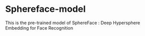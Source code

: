 # Sphereface-model
This is the pre-trained model of SphereFace : Deep Hypersphere Embedding for Face Recognition

